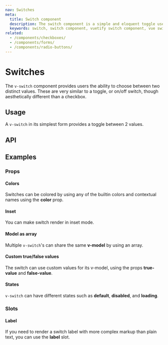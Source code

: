 ```yaml
---
nav: Switches
meta:
  title: Switch component
  description: The switch component is a simple and eloquent toggle used to select between two values.
  keywords: switch, switch component, vuetify switch component, vue switch component
related:
  - /components/checkboxes/
  - /components/forms/
  - /components/radio-buttons/
---
```


# Switches

The `v-switch` component provides users the ability to choose between two distinct values. These are very similar to a toggle, or on/off switch, though aesthetically different than a checkbox.

## Usage

A `v-switch` in its simplest form provides a toggle between 2 values.

<usage name="v-switch" />

<entry />

## API

<api-inline />

## Examples

### Props

#### Colors

Switches can be colored by using any of the builtin colors and contextual names using the **color** prop.

<example file="v-switch/prop-colors" />

<!-- #### Flat

You can make switch render without elevation of thumb using **flat** property.

<example file="v-switch/prop-flat" /> -->

#### Inset

You can make switch render in inset mode.

<example file="v-switch/prop-inset" />

#### Model as array

Multiple `v-switch`'s can share the same **v-model** by using an array.

<example file="v-switch/prop-model-as-array" />

#### Custom true/false values

The switch can use custom values for its v-model, using the props **true-value** and **false-value**.

<example file="v-switch/prop-custom-values" />

#### States

`v-switch` can have different states such as **default**, **disabled**, and **loading**.

<example file="v-switch/prop-states" />

### Slots

#### Label

If you need to render a switch label with more complex markup than plain text, you can use the **label** slot.

<example file="v-switch/slot-label" />
